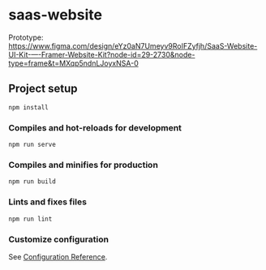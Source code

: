 # saas-website

Prototype: https://www.figma.com/design/eYz0aN7Umeyv9RoIFZyfjh/SaaS-Website-UI-Kit-—-Framer-Website-Kit?node-id=29-2730&node-type=frame&t=MXqp5ndnLJoyxNSA-0

## Project setup
```
npm install
```

### Compiles and hot-reloads for development
```
npm run serve
```

### Compiles and minifies for production
```
npm run build
```

### Lints and fixes files
```
npm run lint
```

### Customize configuration
See [Configuration Reference](https://cli.vuejs.org/config/).
